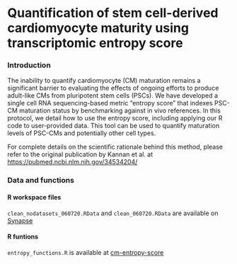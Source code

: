 # Quantification of stem cell-derived cardiomyocyte maturity using transcriptomic entropy score

### Introduction 
The inability to quantify cardiomyocyte (CM) maturation remains a significant barrier to evaluating the effects of ongoing efforts to produce adult-like CMs from pluripotent stem cells (PSCs). We have developed a single cell RNA sequencing-based metric “entropy score” that indexes PSC-CM maturation status by benchmarking against in vivo references. In this protocol, we detail how to use the entropy score, including applying our R code to user-provided data. This tool can be used to quantify maturation levels of PSC-CMs and potentially other cell types.

For complete details on the scientific rationale behind this method, please refer to the original publication by Kannan et al. at https://pubmed.ncbi.nlm.nih.gov/34534204/

### Data and functions 
#### R workspace files 
`clean_nodatasets_060720.RData` and `clean_060720.RData` are available on [Synapse](https://www.synapse.org/#!Synapse:syn21788425/files/)
#### R funtions
`entropy_functions.R` is available at [cm-entropy-score](https://github.com/skannan4/cm-entropy-score)
